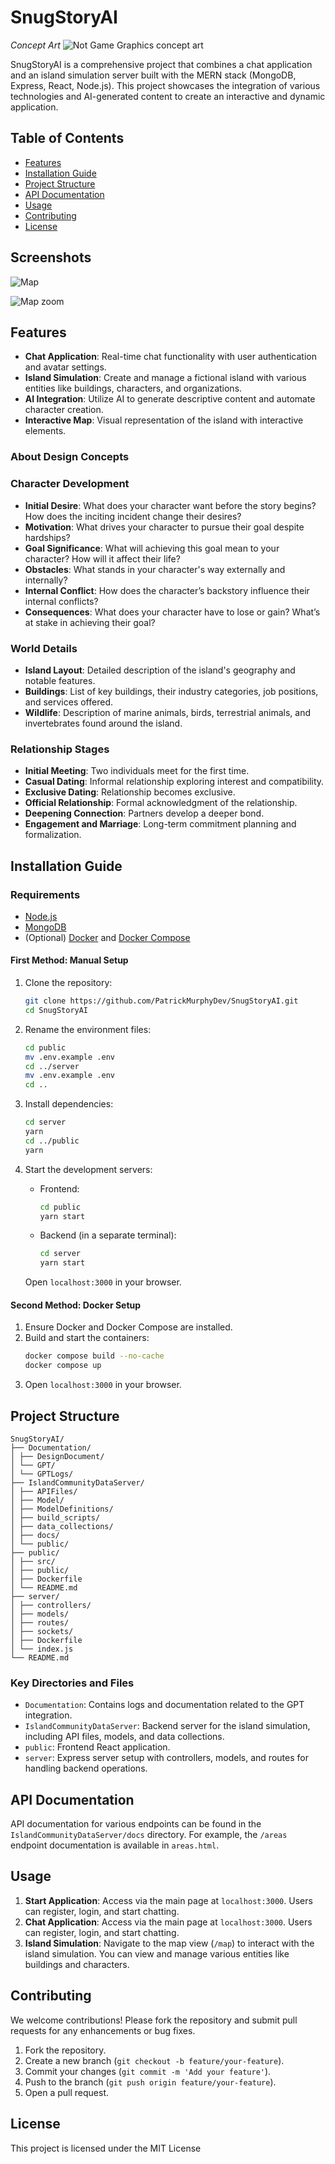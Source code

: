 # SnugStoryAI

*Concept Art*
![Not Game Graphics concept art](./images/inspo/readme.jpg)

SnugStoryAI is a comprehensive project that combines a chat application and an island simulation server built with the MERN stack (MongoDB, Express, React, Node.js). This project showcases the integration of various technologies and AI-generated content to create an interactive and dynamic application.

## Table of Contents

- [Features](#features)
- [Installation Guide](#installation-guide)
- [Project Structure](#project-structure)
- [API Documentation](#api-documentation)
- [Usage](#usage)
- [Contributing](#contributing)
- [License](#license)

## Screenshots
![Map](./images/MapScreenshot.png)

![Map zoom](./images/MapScreenshotZoom.png)

## Features

- **Chat Application**: Real-time chat functionality with user authentication and avatar settings.
- **Island Simulation**: Create and manage a fictional island with various entities like buildings, characters, and organizations.
- **AI Integration**: Utilize AI to generate descriptive content and automate character creation.
- **Interactive Map**: Visual representation of the island with interactive elements.

### About Design Concepts

### Character Development
- **Initial Desire**: What does your character want before the story begins? How does the inciting incident change their desires?
- **Motivation**: What drives your character to pursue their goal despite hardships? 
- **Goal Significance**: What will achieving this goal mean to your character? How will it affect their life?
- **Obstacles**: What stands in your character's way externally and internally?
- **Internal Conflict**: How does the character’s backstory influence their internal conflicts?
- **Consequences**: What does your character have to lose or gain? What’s at stake in achieving their goal?

### World Details
- **Island Layout**: Detailed description of the island's geography and notable features.
- **Buildings**: List of key buildings, their industry categories, job positions, and services offered.
- **Wildlife**: Description of marine animals, birds, terrestrial animals, and invertebrates found around the island.

### Relationship Stages
- **Initial Meeting**: Two individuals meet for the first time.
- **Casual Dating**: Informal relationship exploring interest and compatibility.
- **Exclusive Dating**: Relationship becomes exclusive.
- **Official Relationship**: Formal acknowledgment of the relationship.
- **Deepening Connection**: Partners develop a deeper bond.
- **Engagement and Marriage**: Long-term commitment planning and formalization.


## Installation Guide

### Requirements

- [Node.js](https://nodejs.org/en/download)
- [MongoDB](https://www.mongodb.com/docs/manual/administration/install-community/)
- (Optional) [Docker](https://docs.docker.com/get-docker/) and [Docker Compose](https://docs.docker.com/compose/install/)

#### First Method: Manual Setup

1. Clone the repository:
    ```sh
    git clone https://github.com/PatrickMurphyDev/SnugStoryAI.git
    cd SnugStoryAI
    ```

2. Rename the environment files:
    ```sh
    cd public
    mv .env.example .env
    cd ../server
    mv .env.example .env
    cd ..
    ```

3. Install dependencies:
    ```sh
    cd server
    yarn
    cd ../public
    yarn
    ```

4. Start the development servers:

    - Frontend:
        ```sh
        cd public
        yarn start
        ```

    - Backend (in a separate terminal):
        ```sh
        cd server
        yarn start
        ```

    Open `localhost:3000` in your browser.

#### Second Method: Docker Setup

1. Ensure Docker and Docker Compose are installed.
2. Build and start the containers:
    ```sh
    docker compose build --no-cache
    docker compose up
    ```
3. Open `localhost:3000` in your browser.

## Project Structure

    SnugStoryAI/
    ├── Documentation/
    │ ├── DesignDocument/
    │ └── GPT/
    │ └── GPTLogs/
    ├── IslandCommunityDataServer/
    │ ├── APIFiles/
    │ ├── Model/
    │ ├── ModelDefinitions/
    │ ├── build_scripts/
    │ ├── data_collections/
    │ ├── docs/
    │ └── public/
    ├── public/
    │ ├── src/
    │ ├── public/
    │ ├── Dockerfile
    │ └── README.md
    ├── server/
    │ ├── controllers/
    │ ├── models/
    │ ├── routes/
    │ ├── sockets/
    │ ├── Dockerfile
    │ └── index.js
    └── README.md

### Key Directories and Files

- `Documentation`: Contains logs and documentation related to the GPT integration.
- `IslandCommunityDataServer`: Backend server for the island simulation, including API files, models, and data collections.
- `public`: Frontend React application.
- `server`: Express server setup with controllers, models, and routes for handling backend operations.

## API Documentation

API documentation for various endpoints can be found in the `IslandCommunityDataServer/docs` directory. For example, the `/areas` endpoint documentation is available in `areas.html`.

## Usage

1. **Start Application**: Access via the main page at `localhost:3000`. Users can register, login, and start chatting.
2. **Chat Application**: Access via the main page at `localhost:3000`. Users can register, login, and start chatting.
3. **Island Simulation**: Navigate to the map view (`/map`) to interact with the island simulation. You can view and manage various entities like buildings and characters.


## Contributing

We welcome contributions! Please fork the repository and submit pull requests for any enhancements or bug fixes.

1. Fork the repository.
2. Create a new branch (`git checkout -b feature/your-feature`).
3. Commit your changes (`git commit -m 'Add your feature'`).
4. Push to the branch (`git push origin feature/your-feature`).
5. Open a pull request.

## License

This project is licensed under the MIT License
